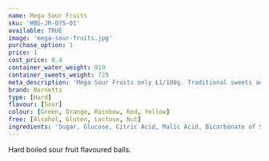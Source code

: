 ```yaml
---
name: Mega Sour Fruits
sku: 'HBG-JR-075-01'
available: TRUE
image: 'mega-sour-fruits.jpg'
purchase_option: 1
price: 1
cost_price: 0.4
container_water_weight: 919
container_sweets_weight: 729
meta_description: 'Mega Sour Fruits only Ł1/100g. Traditional sweets and more at Humbugs Confectionery Store. Specialists in satisfying your sweet tooth!'
brand: Barnetts
type: [Hard]
flavour: [Sour]
colour: [Green, Orange, Rainbow, Red, Yellow]
free: [Alcohol, Gluten, Lactose, Nut]
ingredients: 'Sugar, Glucose, Citric Acid, Malic Acid, Bicarbonate of Soda, Flavouring, Colours: E129, E102, E142, E110'
---
```

Hard boiled sour fruit flavoured balls.
